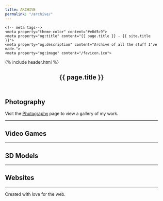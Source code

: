 ```yaml
---
title: ARCHIVE
permalink: "/archive/"
---
```


<html lang="en">
<head>
    <meta charset="UTF-8">
    <meta http-equiv="X-UA-Compatible" content="IE=edge">
    <meta name="viewport" content="width=device-width, initial-scale=1.0">
    <link rel="stylesheet" href="/assets/css/style.css">
    <title>{{ page.title }} - {{ site.title }}</title>

    <!-- meta tags-->
    <meta property="theme-color" content="#e0d5c9">
    <meta property="og:title" content="{{ page.title }} - {{ site.title }}">
    <meta property="og:description" content="Archive of all the stuff I've made.">
    <meta property="og:image" content="/favicon.ico">
</head>
<body id="index">
    {% include header.html %}
    <main id="blog">
        <section>
            <header>
                <h1>{{ page.title }}</h1>
            </header>
            <article>
                <h2>Photography</h2>
                <p></p>
                <p>Visit the <a href="/photos/">Photography</a> page to view a gallery of my work.</p>
                <hr>
            </article>
            <article>
                <h2>Video Games</h2>
                <p></p>
                <hr>
            </article>
            <article>
                <h2>3D Models</h2>
                <p></p>
                <hr>
            </article>
            <article>
                <h2>Websites</h2>
                <p></p>
                <hr>
            </article>
        </section>
    </main>
    <footer>
        Created with love for the web.
    </footer>
    <script data-goatcounter="https://aneacsu.goatcounter.com/count" async src="//gc.zgo.at/count.js"></script>
</body>
</html>
